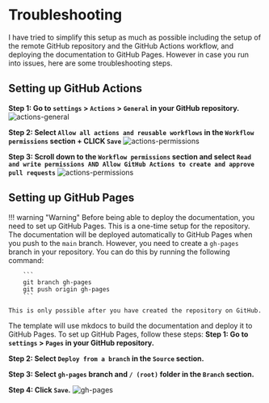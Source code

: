 # Troubleshooting

I have tried to simplify this setup as much as possible including the setup
of the remote GitHub repository and the GitHub Actions workflow, and deploying
the documentation to GitHub Pages.
However in case you run into issues, here are some troubleshooting steps.

## Setting up GitHub Actions

**Step 1: Go to `settings` > `Actions` > `General` in your GitHub repository.**
![actions-general](./assets/actions-general-settings.png)

**Step 2: Select `Allow all actions and reusable workflows` in the `Workflow permissions` section + CLICK `Save`**
![actions-permissions](./assets/actions-permissions-settings.png)

**Step 3: Scroll down to the `Workflow permissions` section and select `Read and write permissions AND Allow GitHub Actions to create and approve pull requests`**
![actions-permissions](./assets/actions-permissions-settings-2.png)

## Setting up GitHub Pages

!!! warning "Warning"
    Before being able to deploy the documentation, you need to set up GitHub Pages.
    This is a one-time setup for the repository. The documentation will be deployed
    automatically to GitHub Pages when you push to the `main` branch.
    However, you need to create a `gh-pages` branch in your repository.
    You can do this by running the following command:

        ```
        git branch gh-pages
        git push origin gh-pages
        ```

    This is only possible after you have created the repository on GitHub.

The template will use mkdocs to build the documentation and deploy it to GitHub Pages.
To set up GitHub Pages, follow these steps:
**Step 1: Go to `settings` > `Pages` in your GitHub repository.**

**Step 2: Select `Deploy from a branch` in the `Source` section.**

**Step 3: Select `gh-pages` branch and `/ (root)` folder in the `Branch` section.**

**Step 4: Click `Save`.**
![gh-pages](./assets/gh-pages-settings.png)
